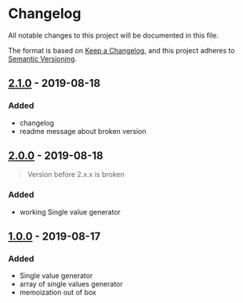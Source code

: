 # Changelog
All notable changes to this project will be documented in this file.

The format is based on [Keep a Changelog](https://keepachangelog.com/en/1.0.0/),
and this project adheres to [Semantic Versioning](https://semver.org/spec/v2.0.0.html).

## [2.1.0] - 2019-08-18
### Added
- changelog
- readme message about broken version

## [2.0.0] - 2019-08-18

> Version before 2.x.x is broken

### Added
- working Single value generator

## [1.0.0] - 2019-08-17
### Added
- Single value generator
- array of single values generator
- memoization out of box

[2.1.0]: https://github.com/levi2ki/excel-like-column-name-generator/tree/v2.1.0
[2.0.0]: https://github.com/levi2ki/excel-like-column-name-generator/tree/v2.0.0
[1.0.0]: https://github.com/levi2ki/excel-like-column-name-generator/tree/v_1.0.0
